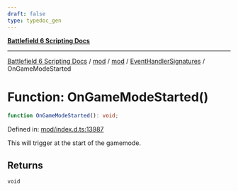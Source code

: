 ```yaml
---
draft: false
type: typedoc_gen
---
```


[**Battlefield 6 Scripting Docs**](../../../../_index.md)

***

[Battlefield 6 Scripting Docs](../../../../_index.md) / [mod](../../../_index.md) / [mod](../../_index.md) / [EventHandlerSignatures](../_index.md) / OnGameModeStarted

# Function: OnGameModeStarted()

```ts
function OnGameModeStarted(): void;
```

Defined in: [mod/index.d.ts:13987](https://github.com/battlefield-portal-community/portal-docs/blob/6d87e21c5922a3efb03c634dbe98e5fe6e797672/generators/santiago/mod/index.d.ts#L13987)

This will trigger at the start of the gamemode.

## Returns

`void`
